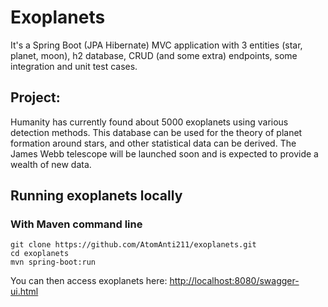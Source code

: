 # Exoplanets

It's a Spring Boot (JPA Hibernate) MVC application with 3 entities (star, planet, moon), 
h2 database, CRUD (and some extra) endpoints, some integration and unit test cases.

## Project:

Humanity has currently found about 5000 exoplanets using various detection methods.
This database can be used for the theory of planet formation around stars, 
and other statistical data can be derived.
The James Webb telescope will be launched soon 
and is expected to provide a wealth of new data.


## Running exoplanets locally

### With Maven command line
```
git clone https://github.com/AtomAnti211/exoplanets.git
cd exoplanets
mvn spring-boot:run
```

You can then access exoplanets here:
[http://localhost:8080/swagger-ui.html](http://localhost:8080/swagger-ui.html)
